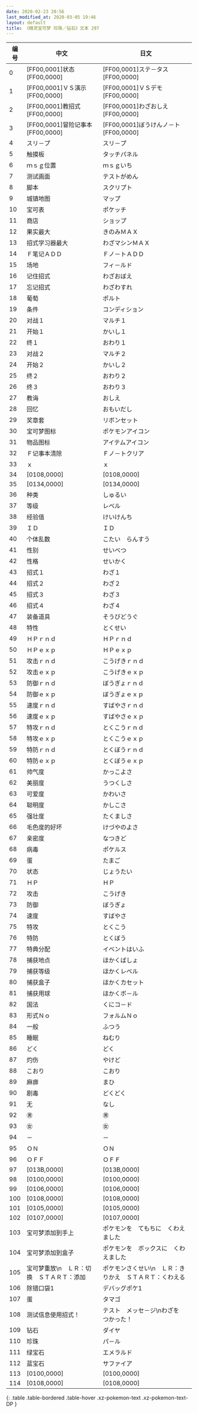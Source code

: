 ```yaml
---
date: 2020-02-23 20:56
last_modified_at: 2020-03-05 19:46
layout: default
title: 《精灵宝可梦 珍珠／钻石》文本 297
---
```

| 编号 | 中文 | 日文 |
| ---- | ---- | ---- |
| 0 | [FF00,0001]状态[FF00,0000] | [FF00,0001]ステ－タス[FF00,0000] |
| 1 | [FF00,0001]ＶＳ演示[FF00,0000] | [FF00,0001]ＶＳデモ[FF00,0000] |
| 2 | [FF00,0001]教招式[FF00,0000] | [FF00,0001]わざおしえ[FF00,0000] |
| 3 | [FF00,0001]冒险记事本[FF00,0000] | [FF00,0001]ぼうけんノ－ト[FF00,0000] |
| 4 | スリ－プ | スリ－プ |
| 5 | 触摸板 | タッチパネル |
| 6 | ｍｓｇ位置 | ｍｓｇいち |
| 7 | 测试画面 | テストがめん |
| 8 | 脚本 | スクリプト |
| 9 | 城镇地图 | マップ |
| 10 | 宝可表 | ポケッチ |
| 11 | 商店 | ショップ |
| 12 | 果实最大 | きのみＭＡＸ |
| 13 | 招式学习器最大 | わざマシンＭＡＸ |
| 14 | Ｆ笔记ＡＤＤ | Ｆノ－トＡＤＤ |
| 15 | 场地 | フィ－ルド |
| 16 | 记住招式 | わざおぼえ |
| 17 | 忘记招式 | わざわすれ |
| 18 | 葡萄 | ポルト |
| 19 | 条件 | コンディション |
| 20 | 对战１ | マルチ１ |
| 21 | 开始１ | かいし１ |
| 22 | 终１ | おわり１ |
| 23 | 对战２ | マルチ２ |
| 24 | 开始２ | かいし２ |
| 25 | 终２ | おわり２ |
| 26 | 终３ | おわり３ |
| 27 | 教诲 | おしえ |
| 28 | 回忆 | おもいだし |
| 29 | 奖章套 | リボンセット |
| 30 | 宝可梦图标 | ポケモンアイコン |
| 31 | 物品图标 | アイテムアイコン |
| 32 | Ｆ记事本清除 | Ｆノ－トクリア |
| 33 | ｘ | ｘ |
| 34 | [0108,0000] | [0108,0000] |
| 35 | [0134,0000] | [0134,0000] |
| 36 | 种类 | しゅるい |
| 37 | 等级 | レベル |
| 38 | 经验值 | けいけんち |
| 39 | ＩＤ | ＩＤ |
| 40 | 个体乱数 | こたい　らんすう |
| 41 | 性别 | せいべつ |
| 42 | 性格 | せいかく |
| 43 | 招式１ | わざ１ |
| 44 | 招式２ | わざ２ |
| 45 | 招式３ | わざ３ |
| 46 | 招式４ | わざ４ |
| 47 | 装备道具 | そうびどうぐ |
| 48 | 特性 | とくせい |
| 49 | ＨＰｒｎｄ | ＨＰｒｎｄ |
| 50 | ＨＰｅｘｐ | ＨＰｅｘｐ |
| 51 | 攻击ｒｎｄ | こうげきｒｎｄ |
| 52 | 攻击ｅｘｐ | こうげきｅｘｐ |
| 53 | 防御ｒｎｄ | ぼうぎょｒｎｄ |
| 54 | 防御ｅｘｐ | ぼうぎょｅｘｐ |
| 55 | 速度ｒｎｄ | すばやさｒｎｄ |
| 56 | 速度ｅｘｐ | すばやさｅｘｐ |
| 57 | 特攻ｒｎｄ | とくこうｒｎｄ |
| 58 | 特攻ｅｘｐ | とくこうｅｘｐ |
| 59 | 特防ｒｎｄ | とくぼうｒｎｄ |
| 60 | 特防ｅｘｐ | とくぼうｅｘｐ |
| 61 | 帅气度 | かっこよさ |
| 62 | 美丽度 | うつくしさ |
| 63 | 可爱度 | かわいさ |
| 64 | 聪明度 | かしこさ |
| 65 | 强壮度 | たくましさ |
| 66 | 毛色度的好坏 | けづやのよさ |
| 67 | 亲密度 | なつきど |
| 68 | 病毒 | ポケルス |
| 69 | 蛋 | たまご |
| 70 | 状态 | じょうたい |
| 71 | ＨＰ | ＨＰ |
| 72 | 攻击 | こうげき |
| 73 | 防御 | ぼうぎょ |
| 74 | 速度 | すばやさ |
| 75 | 特攻 | とくこう |
| 76 | 特防 | とくぼう |
| 77 | 特典分配 | イベントはいふ |
| 78 | 捕获地点 | ほかくばしょ |
| 79 | 捕获等级 | ほかくレベル |
| 80 | 捕获盒子 | ほかくカセット |
| 81 | 捕获用球 | ほかくボ－ル |
| 82 | 国法 | くにコ－ド |
| 83 | 形式Ｎｏ | フォルムＮｏ |
| 84 | 一般 | ふつう |
| 85 | 睡眠 | ねむり |
| 86 | どく | どく |
| 87 | 灼伤 | やけど |
| 88 | こおり | こおり |
| 89 | 麻痹 | まひ |
| 90 | 剧毒 | どくどく |
| 91 | 无 | なし |
| 92 | ㊚ | ㊚ |
| 93 | ㊛ | ㊛ |
| 94 | － | － |
| 95 | ＯＮ | ＯＮ |
| 96 | ＯＦＦ | ＯＦＦ |
| 97 | [013B,0000] | [013B,0000] |
| 98 | [0100,0000] | [0100,0000] |
| 99 | [0106,0000] | [0106,0000] |
| 100 | [0108,0000] | [0108,0000] |
| 101 | [0105,0000] | [0105,0000] |
| 102 | [0107,0000] | [0107,0000] |
| 103 | 宝可梦添加到手上 | ポケモンを　てもちに　くわえました |
| 104 | 宝可梦添加到盒子 | ポケモンを　ボックスに　くわえました |
| 105 | 宝可梦重放\n　ＬＲ：切换　ＳＴＡＲＴ：添加 | ポケモンさくせい\n　ＬＲ：きりかえ　ＳＴＡＲＴ：くわえる |
| 106 | 除错口袋1 | デバッグポケ1 |
| 107 | 蛋 | タマゴ |
| 108 | 测试信息使用招式！ | テスト　メッセ－ジ\nわざを　つかった！ |
| 109 | 钻石 | ダイヤ |
| 110 | 珍珠 | パ－ル |
| 111 | 绿宝石 | エメラルド |
| 112 | 蓝宝石 | サファイア |
| 113 | [0100,0000] | [0100,0000] |
| 114 | [0108,0000] | [0108,0000] |
{: .table .table-bordered .table-hover .xz-pokemon-text .xz-pokemon-text-DP }